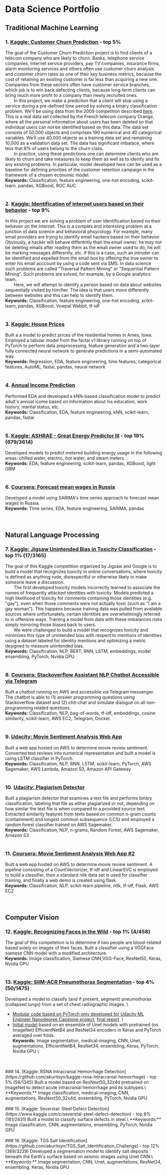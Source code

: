 # Data Science Portfolio


## **Traditional Machine Learning**

### 1. [Kaggle: Customer Churn Prediction](https://github.com/akuritsyn/Machine_Learning_Projects/tree/master/Customer_Churn_Prediction) - top 5%
The goal of the Customer Churn Prediction project is to find clients of a telecom company who are likely to churn. Banks, telephone service companies, Internet service providers, pay TV companies, insurance firms, alarm monitoring services and others often use customer churn analysis and customer churn rates as one of their key business metrics, because the cost of retaining an existing customer is far less than acquiring a new one. Companies from these sectors often have customer service branches, which job is to win back defecting clients, because long-term clients can bring much more profit to a company than newly recruited ones.\
&nbsp;&nbsp;&nbsp;&nbsp;&nbsp;&nbsp; In this project, we make a prediction that a client will stop using a service during a pre-defined time period by solving a binary classification problem. We'll be using data from the 2009 competition described [here](http://www.kdd.org/kdd-cup/view/kdd-cup-2009/Intro). This is a real data set collected by the French telecom company Orange, where all the personal information about users has been deleted so that individual users can not be identified based on this data. The data set consists of 50,000 objects and comprises 190 numerical and 40 categorical variables. We'll use 40,000 objects as a training data set and remaining 10,000 as a validation data set. The data has significant imbalace, where less that 8% of users belong to the churn class.\
&nbsp;&nbsp;&nbsp;&nbsp;&nbsp;&nbsp; In practice, using these predictions one can determine clients who are likely to churn and take measures to keep them as well as to idenify and fix any existing problems. In particular, model developed here can be used as a baseline for defining priorities of the customer retention campaign in the framework of a chosen economic model.\
**Keywords:** Classification, feature engineering, one-hot encoding, scikit-learn, pandas, XGBoost, ROC AUC
</br>
</br>
### 2. [Kaggle: Identification of internet users based on their behavior](https://github.com/akuritsyn/Machine_Learning_Projects/tree/master/User_Identification) - top 9%
In this project we are solving a problem of user identification based on their behavior on the Internet. This is a complex and interesting problem at a junction of data science and behavioral phsycology. For example, many email providers are trying to identify email hackers based on their behavior. Obviously, a hacker will behave differently than the email owner: he may not be deleting emails after reading them as the email owner used to do, he will be marking messages differently, etc. If this is a case, such an intruder can be identified and expelled from the email box by offering the true owner to enter his email acccount by using a code sent via SMS. In data science such problems are called "Traversal Pattern Mining" or "Sequential Pattern Mining". Such problems are solved, for example, by a Google analytics team.\
&nbsp;&nbsp;&nbsp;&nbsp;&nbsp;&nbsp; Here, we will attempt to identify a person based on data about websites sequentially visited by him/her. The idea is that users move differently between websites and this can help to identify them.\
**Keywords:** Classification, feature engineering, one-hot encoding, scikit-learn, pandas, XGBoost, Vowpal Wabbit, tf-idf
</br>
</br>
### 3. [Kaggle: House Prices](https://github.com/akuritsyn/kaggle-house-prices)
Built a a model to predict prices of the residential homes in Ames, Iowa. Employed a tabular model from the factai v1 library running on top of PyTorch to perform data preprocessing, feature generation and a two-layer fully connected neural network to generate predictions in a semi-automated way.\
**Keywords:** Regression, EDA, feature engineering, time features, categorical features, AutoML, fastai, pandas, neural network
</br>
</br>
### 4. [Annual Income Prediction](https://github.com/akuritsyn/Machine_Learning_Projects/tree/master/Income_Prediction)
Performed EDA and developed a kNN-based classification model to predict adult's annual icome based on information about his education, work history, marital status, etc.\
**Keywords:** Classification, EDA, feature engineering, kNN, scikit-learn, pandas, fastai
</br>
</br>
### 5. [Kaggle: ASHRAE - Great Energy Predictor III](https://www.kaggle.com/c/ashrae-energy-prediction) - top 19% (679/3614)
Developed models to predict metered building energy usage in the following areas: chilled water, electric, hot water, and steam meters.\
**Keywords:** EDA, feature engineering, scikit-learn, pandas, XGBoost, light GBM
</br>
</br>
### 6. [Coursera: Forecast mean wages in Russia](https://github.com/akuritsyn/Machine_Learning_Specialization/blob/master/5%20-%20Applied%20Problems%20in%20Data%20Science/PA/5PA_1_Wage_Forecast.ipynb)
Developed a model using SARIMA's time series approach to forecast mean wages in Russia.\
**Keywords:** Time series, EDA, feature engineering, SARIMA, pandas
</br>
</br>
</br>

## **Natural Language Processing**

### 7. [Kaggle: Jigsaw Unintended Bias in Toxicity Classification](https://github.com/akuritsyn/kaggle-jigsaw) - top 1% (17/3165)
The goal of this Kaggle competition organized by Jigsaw and Google is to build a model that recognizes toxicity in online conversations, where toxicity is defined as anything rude, disrespectful or otherwise likely to make someone leave a discussion.\
&nbsp;&nbsp;&nbsp;&nbsp;&nbsp;&nbsp; The first developed toxicity models incorrectly learned to associate the names of frequently attacked identities with toxicity. Models predicted a high likelihood of toxicity for comments containing those identities (e.g. "gay"), even when those comments were not actually toxic (such as "I am a gay woman"). This happens because training data was pulled from available sources where unfortunately, certain identities are overwhelmingly referred to in offensive ways. Training a model from data with these imbalances risks simply mirroring those biases back to users.\
&nbsp;&nbsp;&nbsp;&nbsp;&nbsp;&nbsp; We were challenged to build a model that recognizes toxicity and minimizes this type of unintended bias with respect to mentions of identities using a dataset labeled for identity mentions and optimizing a metric designed to measure unintended bias.\
**Keywords:** Classification, NLP, BERT, RNN, LSTM, embeddings, model ensembling, PyTorch, Nvidia GPU
</br>
</br>
### 8. [Coursera: Stackoverflow Assistant NLP Chatbot Accessible via Telegram](https://github.com/akuritsyn/Machine_Learning_Projects/tree/master/StackOverflowAssistantBot)
Built a chatbot running on AWS and accessible via Telegram messenger. The chatbot is able to (1) answer programming questions using Stackoverflow dataset and (2) chit-chat and simulate dialogue on all non-programming related questions.\
**Keywords:** Classification, NLP, bag-of-words, tf-idf, embeddings, cosine similarity, scikit-learn, AWS EC2, Telegram, Docker. 
</br>
</br>
### 9. [Udacity: Movie Sentiment Analysis Web App](https://github.com/akuritsyn/udacity-ml-nanodegree/tree/master/sentiment-analysis-model)
Built a web app hosted on AWS to determine movie review sentiment. Converted text reviews into numerical representation and built a model is using LSTM classifier in PyTorch.\
**Keywords:** Classification, NLP, RNN, LSTM, scikit-learn, PyTorch, AWS Sagemaker, AWS Lambda, Amazon S3, Amazon API Gateway
</br>
</br>
### 10. [Udacity: Plagiarism Detector](https://github.com/akuritsyn/udacity-ml-nanodegree/tree/master/plagiarism-detection)
Built a plagiarism detector that examines a text file and performs binary classification, labeling that file as either plagiarized or not, depending on how similar the text file is when compared to a provided source text. Extracted similarity features from texts based on common n-gram counts (containment) and longest common subsequence (LCS) and employed a random forest classifier trained on AWS Sagemaker.\
**Keywords:** Classification, NLP, n-grams, Random Forest,  AWS Sagemaker, Amazon S3
</br>
</br>
### 11. [Coursera: Movie Sentiment Analysis Web App #2](https://github.com/akuritsyn/Machine_Learning_Projects/tree/master/Movie_Sentiment_Classifier)
Built a web app hosted on AWS to determine movie review sentiment. A pipeline consisting of a CountVectorizer, tf-idf and LinearSVC is employed to build a classifier, then a standard ntlk data set is used for classifier training, and finally a web demo is created using flask.\
**Keywords:** Classification, NLP, scikit-learn pipeline, nltk, tf-idf, Flask, AWS EC2
</br>
</br>
</br>

## **Computer Vision**

### 12. [Kaggle: Recognizing Faces in the Wild](https://github.com/akuritsyn/kaggle-recognizing-faces) - top 1% (4/458)
The goal of this competetion is to determine if two people are blood-related based solely on images of their faces. Built a classifier using a VGGFace siamese CNN model with a modified architecture.\
**Keywords:** Image classification, Siamese CNN,VGG-Face, ResNet50, Keras, Nvidia GPU
</br>
</br>
### 13. [Kaggle: SIIM-ACR Pneumothorax Segmentation](https://www.kaggle.com/c/siim-acr-pneumothorax-segmentation) - top 4% (50/1475)
Developed a model to classify (and if present, segment) pneumothorax (collapsed lungs) from a set of chest radiographic images. \
- [Modular code based on PyTorch only developed for Udacity ML Engineer Nanodegree Capstone project](https://github.com/akuritsyn/udacity-ml-nanodegree/tree/master/pneumothorax); [final report](https://github.com/akuritsyn/udacity-ml-nanodegree/blob/master/pneumothorax/capstone-final-report.pdf). \
- [Initial model](https://github.com/akuritsyn/kaggle-pneumothorax) based on an ensemble of Unet models with pretrained (on ImageNet) EfficientNetB4 and ResNet34 encoders in Keras and PyTorch averaged over folds.\
**Keywords:** Image segmentation, medical-imaging, CNN, Unet, augmentations, EfficientNetB4, ResNet34, ensembling, Keras, PyTorch, Nvidia GPU \
</br>
</br>
### 14. [Kaggle: RSNA Intracranial Hemorrhage Detection](https://github.com/akuritsyn/kaggle-rsna-intracranial-hemorrhage) - top 5% (56/1345)
Built a model based on ResNext50_32x4d pretrained on ImageNet to detect acute intracranial hemorrhage and its subtypes.\
**Keywords:** Image classification, medical-imaging, CNN, augmentations, ResNext50_32x4d, ensembling, PyTorch, Nvidia GPU
</br>
</br>
### 15. [Kaggle: Severstal: Steel Defect Detection](https://www.kaggle.com/c/severstal-steel-defect-detection) - top 8% (181/2431)
Built a model to classify surface defects in steel.\
**Keywords:** Image classification, CNN, augmentations, ensembling, PyTorch, Nvidia GPU
</br>
</br>
### 16. [Kaggle: TGS Salt Identification](https://github.com/akuritsyn/TGS_Salt_Identification_Challenge) - top 12% (368/3229)
Developed a segmentation model to identify salt deposits beneath the Earth's surface based on seismic images  using Unet CNN.\
**Keywords:** Image segmentation, CNN, Unet, augmentations, ResNet34, ensembling, Keras, Nvidia GPU


